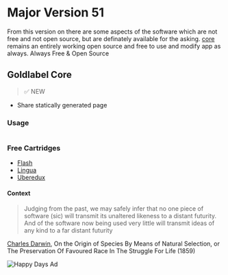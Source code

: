 # Major Version 51

From this version on there are some aspects of the software which are not free and not open source, but are definately available for the asking. [core](https://github.com/javascript-pro/core) remains an entirely working open source and free to use and modify app as always. Always Free & Open Source

## Goldlabel Core

> ✅ NEW

- Share statically generated page

### Usage

```sh

```

### Free Cartridges

- [Flash](https://github.com/javascript-pro/core/tree/main/gl-core/cartridges/Flash)
- [Lingua](https://github.com/javascript-pro/core/tree/main/gl-core/cartridges/Lingua)
- [Uberedux](https://github.com/javascript-pro/core/tree/main/gl-core/cartridges/Uberedux)

#### Context

> Judging from the past, we may safely infer that no one piece of software (sic) will transmit its unaltered likeness to a distant futurity. And of the software now being used very little will transmit ideas of any kind to a far distant futurity

[Charles Darwin](https://goldlabel.pro/balance/sci-fi/charles-darwin), On the Origin of Species By Means of Natural Selection, or The Preservation Of Favoured Race In The Struggle For Life (1859)

![Happy Days Ad](https://goldlabel.pro/jpg/defaultFeatured.jpg)